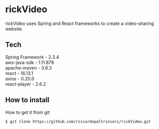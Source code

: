 # rickVideo
rickVideo uses Spring and React frameworks to create a video-sharing website.

## Tech
Spring Framework - 2.3.4    
aws-java-sdk - 1.11.879     
apache-maven - 3.6.3  
react - 16.13.1     
axios - 0.20.0      
react-player - 2.6.2

## How to install 
How to get it from git
```sh
$ git clone https://github.com/riccardopaltrinieri/rickVideo.git
```